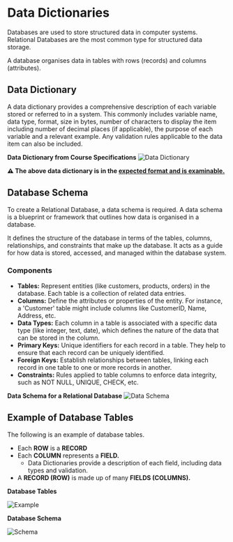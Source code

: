 # **Data Dictionaries**

Databases are used to store structured data in computer systems. Relational Databases are the most common type for structured data storage.

A database organises data in tables with rows (records) and columns (attributes).

## **Data Dictionary**
A data dictionary provides a comprehensive description of each variable stored or referred to in a system. This commonly includes variable name, data type, format, size in bytes, number of characters to display the item including number of decimal places (if applicable), the purpose of each variable and a relevant example. Any validation rules applicable to the data item can also be included.

**Data Dictionary from Course Specifications**
![Data Dictionary](/Tier%207%20-%20Software%20Engineering/Unit%201%20-%20Python%20Essentials/Software%20Development%20and%20Management/Charts%20and%20Algorithms/Data%20Dictionaries/Images/datadictexample.avif)

**⚠️ The above data dictionary is in the <u> expected format and is examinable. </u>**

## **Database Schema**
To create a Relational Database, a data schema is required. A data schema is a blueprint or framework that outlines how data is organised in a database.

It defines the structure of the database in terms of the tables, columns, relationships, and constraints that make up the database. It acts as a guide for how data is stored, accessed, and managed within the database system.

### **Components**
- **Tables:** Represent entities (like customers, products, orders) in the database. Each table is a collection of related data entries.
- **Columns:** Define the attributes or properties of the entity. For instance, a 'Customer' table might include columns like CustomerID, Name, Address, etc.
- **Data Types:** Each column in a table is associated with a specific data type (like integer, text, date), which defines the nature of the data that can be stored in the column.
- **Primary Keys:** Unique identifiers for each record in a table. They help to ensure that each record can be uniquely identified.
- **Foreign Keys:** Establish relationships between tables, linking each record in one table to one or more records in another.
- **Constraints:** Rules applied to table columns to enforce data integrity, such as NOT NULL, UNIQUE, CHECK, etc.

**Data Schema for a Relational Database**
![Data Schema](/Tier%207%20-%20Software%20Engineering/Unit%201%20-%20Python%20Essentials/Software%20Development%20and%20Management/Charts%20and%20Algorithms/Data%20Dictionaries/Images/dataschemaexample.avif
)

## **Example of Database Tables**
The following is an example of database tables. 

- Each **ROW** is a **RECORD**
- Each **COLUMN** represents a **FIELD.** 
    - Data Dictionaries provide a description of each field, including data types and validation.
- A **RECORD (ROW)** is made up of many **FIELDS (COLUMNS).**

**Database Tables**

![Example](/Tier%207%20-%20Software%20Engineering/Unit%201%20-%20Python%20Essentials/Software%20Development%20and%20Management/Charts%20and%20Algorithms/Data%20Dictionaries/Images/databaseetableexample.avif)

**Database Schema**

![Schema](/Tier%207%20-%20Software%20Engineering/Unit%201%20-%20Python%20Essentials/Software%20Development%20and%20Management/Charts%20and%20Algorithms/Data%20Dictionaries/Images/schemaexample2.avif)
